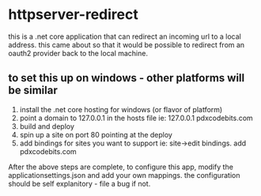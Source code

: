 # httpserver-redirect

this is a .net core application that can redirect an incoming url to a local address. this came about so that it would be possible to redirect from an oauth2 provider back to the local machine.

## to set this up on windows - other platforms will be similar

1. install the .net core hosting for windows (or flavor of platform)
2. point a domain to 127.0.0.1 in the hosts file
    ie: 127.0.0.1     pdxcodebits.com
3. build and deploy 
4. spin up a site on port 80 pointing at the deploy
5. add bindings for sites you want to support
    ie: site->edit bindings. add pdxcodebits.com

After the above steps are complete, to configure this app, 
modify the applicationsettings.json and add your own mappings.
the configuration should be self explanitory - file a bug if not.
